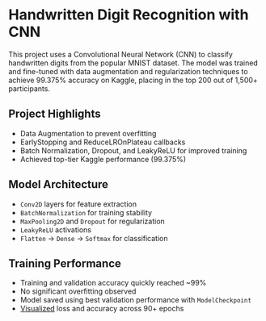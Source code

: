 # Handwritten Digit Recognition with CNN
This project uses a Convolutional Neural Network (CNN) to classify handwritten digits from the popular MNIST dataset. The model was trained and fine-tuned with data augmentation and regularization techniques to achieve 99.375% accuracy on Kaggle, placing in the top 200 out of 1,500+ participants.

## Project Highlights
- Data Augmentation to prevent overfitting
- EarlyStopping and ReduceLROnPlateau callbacks
-  Batch Normalization, Dropout, and LeakyReLU for improved training
-  Achieved top-tier Kaggle performance (99.375%)

## Model Architecture
- `Conv2D` layers for feature extraction
- `BatchNormalization` for training stability
- `MaxPooling2D` and `Dropout` for regularization
- `LeakyReLU` activations
- `Flatten` → `Dense` → `Softmax` for classification

 ## Training Performance
 - Training and validation accuracy quickly reached ~99%
 - No significant overfitting observed
 - Model saved using best validation performance with `ModelCheckpoint`
 - [Visualized](https://github.com/kevinveeder/digit-cnn/blob/main/visual_loss_accuracy.png) loss and accuracy across 90+ epochs 

